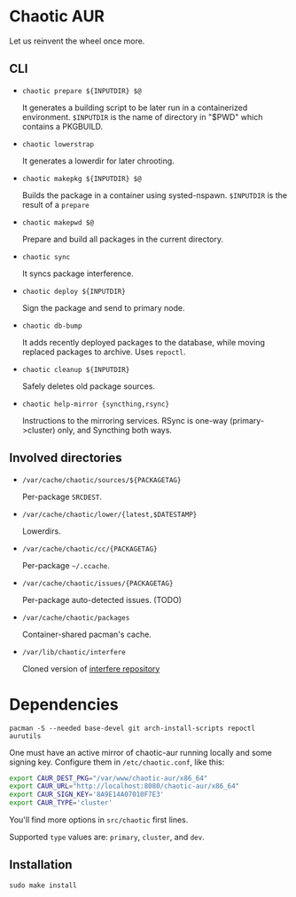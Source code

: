 # Chaotic AUR

Let us reinvent the wheel once more.

## CLI

- `chaotic prepare ${INPUTDIR} $@`

  It generates a building script to be later run in a containerized environment.
  `$INPUTDIR` is the name of directory in "$PWD" which contains a PKGBUILD.

- `chaotic lowerstrap`

  It generates a lowerdir for later chrooting.

- `chaotic makepkg ${INPUTDIR} $@`

  Builds the package in a container using systed-nspawn.
  `$INPUTDIR` is the result of a `prepare`

- `chaotic makepwd $@`

  Prepare and build all packages in the current directory.

- `chaotic sync`

  It syncs package interference.

- `chaotic deploy ${INPUTDIR}`

  Sign the package and send to primary node.

- `chaotic db-bump`

  It adds recently deployed packages to the database, while moving replaced packages to archive.
  Uses `repoctl`.

- `chaotic cleanup ${INPUTDIR}`

  Safely deletes old package sources.

- `chaotic help-mirror {syncthing,rsync}`

  Instructions to the mirroring services.
  RSync is one-way (primary->cluster) only, and Syncthing both ways.

## Involved directories

- `/var/cache/chaotic/sources/${PACKAGETAG}`

  Per-package `SRCDEST`.

- `/var/cache/chaotic/lower/{latest,$DATESTAMP}`

  Lowerdirs.

- `/var/cache/chaotic/cc/{PACKAGETAG}`

  Per-package `~/.ccache`.

- `/var/cache/chaotic/issues/{PACKAGETAG}`

  Per-package auto-detected issues. (TODO)

- `/var/cache/chaotic/packages`

  Container-shared pacman's cache.

- `/var/lib/chaotic/interfere`

  Cloned version of [interfere repository](https://github.com/chaotic-aur/interfere)

# Dependencies

`pacman -S --needed base-devel git arch-install-scripts repoctl aurutils`

One must have an active mirror of chaotic-aur running locally and some signing key. Configure them in `/etc/chaotic.conf`, like this:

```sh
export CAUR_DEST_PKG="/var/www/chaotic-aur/x86_64"
export CAUR_URL="http://localhost:8080/chaotic-aur/x86_64"
export CAUR_SIGN_KEY='8A9E14A07010F7E3'
export CAUR_TYPE='cluster'
```

You'll find more options in `src/chaotic` first lines.

Supported `type` values are: `primary`, `cluster`, and `dev`.

## Installation

`sudo make install`
